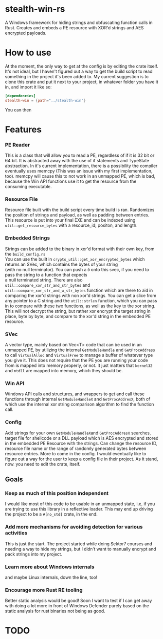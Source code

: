 # stealth-win-rs  
A Windows framework for hiding strings and obfuscating function calls in Rust. Creates and embeds a PE resource with 
XOR'd strings and AES encrypted payloads.  

# How to use
At the moment, the only way to get at the config is by editing the crate itself. It's not ideal, but I haven't figured out a 
way to get the build script to read something in the project it's been added to. My current suggestion is to clone this crate and
put it next to your project, in whatever folder you have it in, and import it like so:
```toml
[dependencies]
stealth-win = {path="../stealth-win"}
```

You can then 


# Features  
### PE Reader  
This is a class that will allow you to read a PE, regardless of if it is 32 bit or 64 bit. It is abstracted away with the use of
if statements and TypeState abstraction. In it's current implementation, there is a possibility the compiler eventually uses
memcpy (This was an issue with my first implementation, too). memcpy will cause this to not work in an unmapped PE, which is 
bad, because the Win API functions use it to get the resource from the consuming executable.  

### Resource File  
Resource file built with the build script every time build is ran. Randomizes the position of strings and payload, as well as
padding between entries. This resource is put into your final EXE and can be indexed using `util::get_resource_bytes` with
a resource_id, positon, and length.  

### Embedded Strings  
Strings can be added to the binary in xor'd format with their own key, from the `build_config.rs`  
You can use the built in `crypto_util::get_xor_encrypted_bytes` which returns an SVec<u8>, which contains the bytes of your string  
(with no null terminator). You can push a `0` onto this svec, if you need to pass the string to a function that expects  
a null terminated string. There are also `util::compare_xor_str_and_str_bytes` and `util::compare_xor_str_and_w_str_bytes` function 
which are there to aid in comparing the xor'd strings with non xor'd strings. You can get a slice from any pointer to a 
C string and the `util::strlen` function, which you can pass in to compare with these two functions, as well as the key 
to the xor string. This will not decrypt the string, but rather xor encrypt the target string in place, byte by byte, and 
compare to the xor'd string in the embedded PE resource.  

### SVec  
A vector type, mainly based on Vec\<T\> code that can be used in an unmapped PE, by utilizing the internal `GetModuleHandle` 
and `GetProcAddress` to call `VirtualAlloc` and `VirtualFree` to manage a buffer of whatever type you give it.  This does not
require that the PE you are running your code from is mapped into memory properly, or not. It just matters that `kernel32` and
`ntdll` are mapped into memory, which they should be.  

### Win API  
Windows API calls and structures, and wrappers to get and call these functions through internal `GetModuleHandleX` and 
`GetProcAddresX`, both of which use the internal xor string comparison algorithm to find the function call.  

### Config  
Add strings for your own `GetModuleHandleX`and `GetProcAddresX` searches, target file for shellcode or a DLL payload which is
AES encrypted and stored in the embedded PE Resource with the strings. Can change the resource ID, resource file name or the 
range of randomly generated bytes between resource entries. More to come in the config. I would eventually like to figure out a 
way for the user to keep a config file in their project. As it stand, now. you need to edit the crate, itself.  

## Goals  
### Keep as much of this position independent  
I would like most of this code to be usable in an unmapped state, i.e, if you are trying to use this library in a reflective
loader. This may end up driving the project to be a `#[no_std]` crate, in the end.  
### Add more mechanisms for avoiding detection for various activities    
This is just the start. The project started while doing Sektor7 courses and needing a way to hide my strings, but I didn't want 
to manually encrypt and pack strings into my project.  
### Learn more about Windows internals   
and maybe Linux internals, down the line, too!  
### Encourage more Rust RE tooling   
Better static analysis would be good! Soon I want to test if I can get away with doing a lot more in front of Windows Defender
purely based on the static analysis for rust binaries not being as good.  

# TODO
